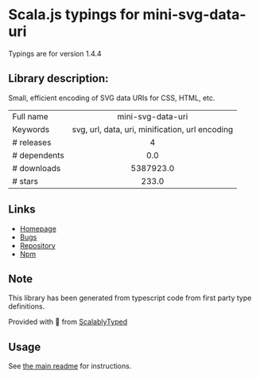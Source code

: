 
# Scala.js typings for mini-svg-data-uri

Typings are for version 1.4.4

## Library description:
Small, efficient encoding of SVG data URIs for CSS, HTML, etc.

|                    |                 |
| ------------------ | :-------------: |
| Full name          | mini-svg-data-uri |
| Keywords           | svg, url, data, uri, minification, url encoding |
| # releases         | 4 |
| # dependents       | 0.0 |
| # downloads        | 5387923.0 |
| # stars            | 233.0 |

## Links
- [Homepage](https://github.com/tigt/mini-svg-data-uri#readme)
- [Bugs](https://github.com/tigt/mini-svg-data-uri/issues)
- [Repository](https://github.com/tigt/mini-svg-data-uri)
- [Npm](https://www.npmjs.com/package/mini-svg-data-uri)
    


## Note
This library has been generated from typescript code from first party type definitions.

Provided with :purple_heart: from [ScalablyTyped](https://github.com/oyvindberg/ScalablyTyped)

## Usage
See [the main readme](../../readme.md) for instructions.


